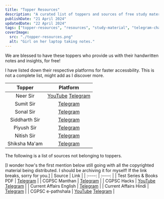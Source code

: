 ```yaml
---
title: "Topper Resources"
description: "A curated list of toppers and sources of free study materials provided by them. In addition to these, other sources are listed."
publishDate: "21 April 2024"
updatedDate: "22 April 2024"
tags: ["topper-resources", "resources", "study-material", "telegram-channels", "youtube-channels"]
coverImage:
  src: "./topper-resources.png"
  alt: "Girl on her laptop taking notes."
---
```


We are blessed to have these toppers who provide us with their handwritten notes and insights, for free!

I have listed down their respective platforms for faster accessbility. This is not a complete list, might add as I discover more.

| Topper | Platform |
| :-----: | :-----: |
| Neer Sir | [YouTube](https://www.youtube.com/@neersir)  [Telegram](https://t.me/cgpscbyneer)|
| Sumit Sir | [Telegram](https://t.me/cgpscwithsumit) |
| Sonal Sir | [Telegram](https://t.me/cgpscsonalDySP) |
| Siddharth Sir | [Telegram](https://t.me/cgpscresources) |
| Piyush Sir | [Telegram](https://t.me/piyushcgpsc) |
| Nitish Sir | [Telegram](https://t.me/CGPSC_CORNER) |
| Shiksha Ma'am | [Telegram](https://t.me/SShar_9) |

The following is a list of sources not belonging to toppers.

[I wonder how's the first mention below still going with all the copyrighted material being distributed. I should be archiving it for myself! If the link breaks, sorry for you.]
| Source | Link |
| :----: | :----: |
| Test Series & Books PDF | [Telegram](https://t.me/TestSeries_books) |
| CGPSC Manthan | [Telegram](https://t.me/cgpscmanthan) |
| CGPSC Hacks | [YouTube](https://www.youtube.com/@CGPSC-OFFICIAL) [Telegram](https://t.me/cgpschacks) |
| Current Affairs English | [Telegram](https://t.me/CurrentAffairs_CG) |
| Current Affairs Hindi | [Telegram](https://t.me/Current_affairs_cg) |
| CGPSC e-pathshala | [YouTube](https://www.youtube.com/@CGPSCepathshala) [Telegram](https://t.me/cgpscepathshala) |